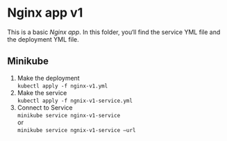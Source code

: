 # Nginx app v1
This is a basic *Nginx app*. In this folder, you‘ll find the service YML file and the deployment YML file.

## Minikube
1. Make the deployment <br>
```kubectl apply -f nginx-v1.yml```<br>
2. Make the service <br>
```kubectl apply -f ngnix-v1-service.yml```<br>
3. Connect to Service<br>
```minikube service nginx-v1-service```<br>
or<br>
```minikube service ngnix-v1-service —url```<br>

